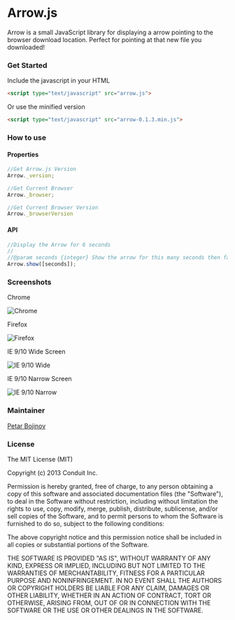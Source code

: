 Arrow.js
===

Arrow is a small JavaScript library for displaying a arrow pointing to the browser download location. Perfect for pointing at that new file you downloaded!

### Get Started

Include the javascript in your HTML

```html
<script type="text/javascript" src="arrow.js">
```

Or use the minified version

```html
<script type="text/javascript" src="arrow-0.1.3.min.js">
```

### How to use

#### Properties

```javascript
//Get Arrow.js Version
Arrow._version;

//Get Current Browser
Arrow._browser;

//Get Current Browser Version
Arrow._browserVersion 
```

#### API

```javascript
//Display the Arrow for 6 seconds
//
//@param seconds {integer} Show the arrow for this many seconds then fade out
Arrow.show([seconds]);
```

### Screenshots

Chrome

![Chrome](https://photos-4.dropbox.com/t/0/AABmgRIo-KSjclPuXmprb_jjCxUEOzneF8WzRx1inwn5pQ/12/108303639/png/2048x1536/3/1382652000/0/2/Screenshot%202013-10-16%2010.30.23.png/g_XS9RDsCEuREnxaOsmtKXz1oqsueiOtKRdf7ETNUUw)

Firefox

![Firefox](https://photos-2.dropbox.com/t/0/AADv3wZlBUHTsPxYZPvfpUGJSZZc7gFdiOoenepZ0vvr_Q/12/108303639/png/2048x1536/3/1382652000/0/2/Screenshot%202013-10-16%2012.30.28.png/rJolob5JXOiFrsXHFnRTF5J7MJ89kOmmd7MCDYPPhhI)

IE 9/10 Wide Screen

![IE 9/10 Wide](https://photos-2.dropbox.com/t/0/AABtcbEYSll6PItfDRcNGZNkaqEAkeY3I5LU9pMEVR1bTg/12/108303639/png/1024x768/3/1382652000/0/2/Screenshot%202013-10-16%2012.24.01.png/PepQ5rDAnUdOuaUBuDEQhbClS1107mwIE6Q0P4hhMR0)

IE 9/10 Narrow Screen

![IE 9/10 Narrow](https://photos-3.dropbox.com/t/0/AADqx21ypFw0TKJaVGmbvgFe3zgrZ6VvDzQ0zoKdTpLczg/12/108303639/png/1024x768/3/1382652000/0/2/Screenshot%202013-10-16%2012.25.03.png/xKoW4T1dI4sJsRyAgudRgfyxaF-bsZqgFfvQxB3C0xk)
### Maintainer

[Petar Bojinov](https://github.com/pbojinov)

### License

The MIT License (MIT)

Copyright (c) 2013 Conduit Inc.

Permission is hereby granted, free of charge, to any person obtaining a copy of
this software and associated documentation files (the "Software"), to deal in
the Software without restriction, including without limitation the rights to
use, copy, modify, merge, publish, distribute, sublicense, and/or sell copies of
the Software, and to permit persons to whom the Software is furnished to do so,
subject to the following conditions:

The above copyright notice and this permission notice shall be included in all
copies or substantial portions of the Software.

THE SOFTWARE IS PROVIDED "AS IS", WITHOUT WARRANTY OF ANY KIND, EXPRESS OR
IMPLIED, INCLUDING BUT NOT LIMITED TO THE WARRANTIES OF MERCHANTABILITY, FITNESS
FOR A PARTICULAR PURPOSE AND NONINFRINGEMENT. IN NO EVENT SHALL THE AUTHORS OR
COPYRIGHT HOLDERS BE LIABLE FOR ANY CLAIM, DAMAGES OR OTHER LIABILITY, WHETHER
IN AN ACTION OF CONTRACT, TORT OR OTHERWISE, ARISING FROM, OUT OF OR IN
CONNECTION WITH THE SOFTWARE OR THE USE OR OTHER DEALINGS IN THE SOFTWARE.
